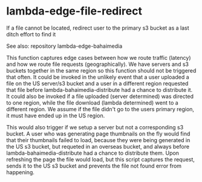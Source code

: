 # lambda-edge-file-redirect
If a file cannot be located, redirect user to the primary s3 bucket as a last ditch effort to find it

See also: repository lambda-edge-bahaimedia

This function captures edge cases between how we route traffic (latency) and how we route file requests (geographically). 
We have servers and s3 buckets together in the same region so this function should not be triggered that often. It could be invoked
in the unlikely event that a user uploaded a file on the US server/s3 bucket and a user in a different region requested that file
before lambda-bahaimedia-distribute had a chance to distribute it. It could also be invoked if a file uploaded (server determined) 
was directed to one region, while the file download (lambda determined) went to a different region. We assume if the file didn't
go to the users primary region, it must have ended up in the US region. 

This would also trigger if we setup a server but not a corresponding s3 bucket. A user who was generating page thumbnails on the fly 
would find that their thumbnails failed to load, because they were being generated in the US s3 bucket, but requeted in an overseas bucket, 
and always before lambda-bahaimedia-distribute had a chance to distribute them. Upon refreshing the page the file would load, but this 
script captures the request, sends it to the US s3 bucket and prevents the file not found error from happening. 
